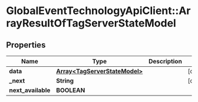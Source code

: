 # GlobalEventTechnologyApiClient::ArrayResultOfTagServerStateModel

## Properties
Name | Type | Description | Notes
------------ | ------------- | ------------- | -------------
**data** | [**Array&lt;TagServerStateModel&gt;**](TagServerStateModel.md) |  | [optional] 
**_next** | **String** |  | [optional] 
**next_available** | **BOOLEAN** |  | 

